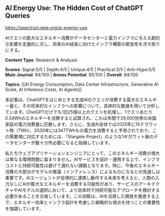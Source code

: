 ## AI Energy Use: The Hidden Cost of ChatGPT Queries

https://spectrum.ieee.org/ai-energy-use

AIクエリの膨大なエネルギー消費がデータセンターと電力インフラに与える劇的な影響を定量的に示し、将来のAI成長に向けたインフラ構築の緊急性を浮き彫りにする。

**Content Type**: Research & Analysis

**Scores**: Signal:5/5 | Depth:4/5 | Unique:4/5 | Practical:3/5 | Anti-Hype:5/5
**Main Journal**: 84/100 | **Annex Potential**: 85/100 | **Overall**: 84/100

**Topics**: [[AI Energy Consumption, Data Center Infrastructure, Generative AI Scale, AI Inference Costs, AI Agents]]

本記事は、ChatGPTをはじめとする生成AIのクエリが消費する莫大なエネルギー量と、その将来的なインフラへの影響について、具体的な数値を用いて分析しています。ChatGPTだけでも1日25億以上のクエリを処理し、1クエリあたり0.34Whのエネルギーを消費すると試算され、これは年間で29,000世帯の米国家庭の電力消費量に匹敵します。さらに、生成AI全体では2025年に15テラワット時（TWh）、2030年には347TWhもの電力を消費すると予測されており、この需要増に対応するためには、「Stargate Project」のような1ギガワット級のデータセンターが数十カ所必要になると指摘しています。

私たちウェブアプリケーションエンジニアにとって、このエネルギー消費の増大は単なる環境問題に留まりません。AIサービスを設計・運用する上で、インフラコストと持続可能性は避けて通れない課題となります。特に、今後のエネルギー消費の大部分がモデルの推論（インファレンス）によるものになるとの見通しは重要です。AIエージェントが自律的に連携し動作する未来を考えると、人間の入力なしにAIが膨大なエネルギーを消費する可能性があり、サービスのアーキテクチャやAIモデルの選択において、より効率的で持続可能なアプローチを検討する必要があることを示唆しています。この洞察は、AIを活用した開発を推進する上で、エネルギー効率とインフラ設計を考慮した戦略的な視点を持つことの重要性を強調しています。